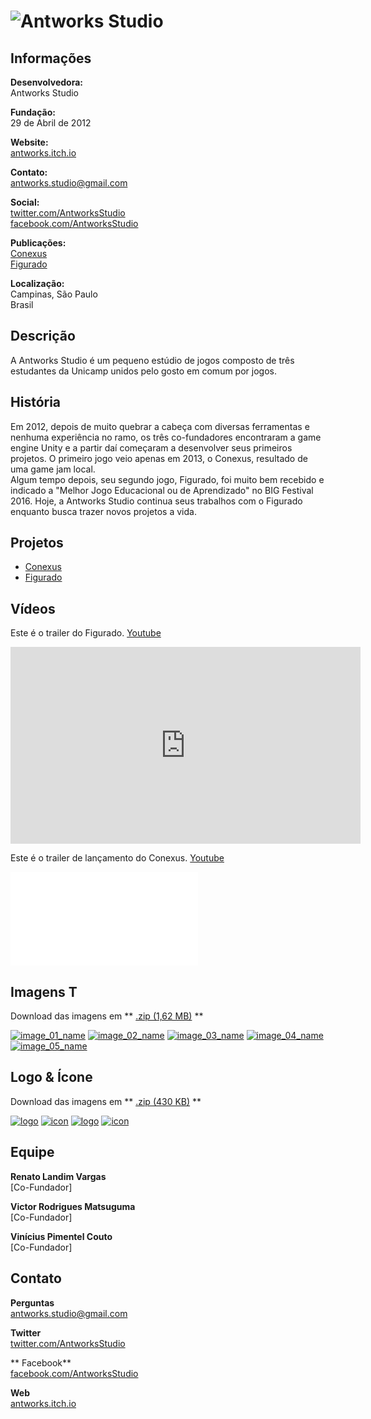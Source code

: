 # ![Antworks Studio](assets/images/header.png)

## Informações

**Desenvolvedora:**  
Antworks Studio

**Fundação:**  
29 de Abril de 2012

**Website:**  
[antworks.itch.io][homepage]

**Contato:**  
[antworks.studio@gmail.com][contact]

**Social:**  
[twitter.com/AntworksStudio][twitter]  
[facebook.com/AntworksStudio][facebook]

**Publicações:**  
[Conexus][conexus]  
[Figurado][figurado]

**Localização:**  
Campinas, São Paulo  
Brasil

## Descrição

A Antworks Studio é um pequeno estúdio de jogos composto de três estudantes da Unicamp unidos pelo gosto em comum por jogos.

## História

Em 2012, depois de muito quebrar a cabeça com diversas ferramentas e nenhuma experiência no ramo, os três co-fundadores encontraram a game engine Unity e a partir daí começaram a desenvolver seus primeiros projetos. O primeiro jogo veio apenas em 2013, o Conexus, resultado de uma game jam local.  
Algum tempo depois, seu segundo jogo, Figurado, foi muito bem recebido e indicado a "Melhor Jogo Educacional ou de Aprendizado" no BIG Festival 2016.
Hoje, a Antworks Studio continua seus trabalhos com o Figurado enquanto busca trazer novos projetos a vida.

## Projetos

* [Conexus][conexus]  
* [Figurado][figurado]

## Vídeos

Este é o trailer do Figurado. [Youtube](https://youtu.be/XIj8S7WgDdY "Figurado Trailer on Youtube")
<iframe width="560" height="315" src="https://www.youtube.com/embed/XIj8S7WgDdY" frameborder="0" allowfullscreen></iframe>
<br>

Este é o trailer de lançamento do Conexus. [Youtube](https://www.youtube.com/watch?v=t_kxMv8dIdc "Conexus Trailer on Youtube")  
<iframe src="//www.youtube.com/embed/HMNE6rF1UA8" frameborder="0" allowfullscreen></iframe>
<br>

## Imagens T

Download das imagens em ** [.zip (1,62 MB)](assets/images/images.zip "Images zip") **

[![image_01_name](assets/images/team_03.png)](assets/images/team_03.png)
[![image_02_name](assets/images/team_02.jpg)](assets/images/team_02.jpg)
[![image_03_name](assets/images/conexus_01.png)](assets/images/conexus_01.png)
[![image_04_name](assets/images/conexus_02.png)](assets/images/conexus_02.png)
[![image_05_name](assets/images/poster_balcao.jpg)](assets/images/poster_balcao.jpg)

## Logo & Ícone

Download das imagens em ** [.zip (430 KB)]( assets/images/logo.zip "Logo & Icon zip") **

[![logo](assets/images/logo.png)](assets/images/logo.png "Logo")
[![icon](assets/images/icon.png)](assets/images/icon.png "Icon")
[![logo](assets/images/logo_figurado.png)](assets/images/logo_figurado.png "Logo Figurado")
[![icon](assets/images/icon_figurado.png)](assets/images/icon_figurado.png "Icon Figurado")

## Equipe

**Renato Landim Vargas**  
[Co-Fundador]

**Victor Rodrigues Matsuguma**  
[Co-Fundador]

**Vinícius Pimentel Couto**  
[Co-Fundador]

## Contato

**Perguntas**  
[antworks.studio@gmail.com][contact]

**Twitter**  
[twitter.com/AntworksStudio][twitter]

** Facebook**  
[facebook.com/AntworksStudio][facebook]

**Web**  
[antworks.itch.io][homepage]

<!--- =====================================================================  -->
<!--- Referenced links -->

[homepage]: http://antworks.itch.io "Antworks Studio"

[contact]: mailto:antworks.studio@gmail.com

<!--- Social -->

[twitter]: https://twitter.com/AntworksStudio
[facebook]: https://facebook.com/AntworksStudio

<!--- Projects  -->

[conexus]: projects/conexus/
[figurado]: projects/figurado/
